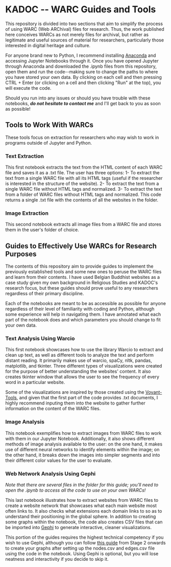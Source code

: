 # KADOC -- WARC Guides and Tools
This repository is divided into two sections that aim to simplify the process of using WARC (Web ARChival) files for research. Thus, the work published here conceives WARCs as not merely files for archival, but rather as legitimate and useful sources of material for researchers, particularly those interested in digital heritage and culture.

For anyone brand new to Python, I recommend installing [Anaconda](https://www.anaconda.com/download/) and accessing Jupyter Notebooks through it. Once you have opened Jupyter through Anaconda and downloaded the .ipynb files from this repository, open them and run the code--making sure to change the paths to where you have stored your own data. By clicking on each cell and then pressing CTRL + Enter (or clicking on a cell and then clicking "Run" at the top), you will execute the code.
 
 Should you run into any issues or should you have trouble with these notebooks, ***do not hesitate to contact me*** and I'll get back to you as soon as possible!

 ## Tools to Work With WARCs

 These tools focus on extraction for researchers who may wish to work in programs outside of Jupyter and Python. 
 
 ### Text Extraction
 This first notebook extracts the text from the HTML content of each WARC file and saves it as a .txt file. The user has three options:
1- To extract the text from a single WARC file with all its HTML tags (useful if the researcher is interested in the structure of the website).
2- To extract the text from a single WARC file without HTML tags and normalized.
3- To extract the text from a folder of WARC files without HTML tags and normalized. This code returns a single .txt file with the contents of all the websites in the folder.

### Image Extraction
This second notebook extracts all image files from a WARC file and stores them in the user's folder of choice.

 ## Guides to Effectively Use WARCs for Research Purposes
 The contents of this repository aim to provide guides to implement the previously established tools and some new ones to peruse the WARC files and learn from their contents. I have used Belgian Buddhist websites as a case study given my own background in Religious Studies and KADOC's research focus, but these guides should prove useful to any researchers regardless of their primary discipline.
 
 Each of the notebooks are meant to be as accessible as possible for anyone regardless of their level of familiarity with coding and Python, although some experience will help in navigating them. I have annotated what each part of the notebook does and which parameters you should change to fit your own data.
 
 ### Text Analysis Using Warcio
 This first notebook showcases how to use the library Warcio to extract and clean up text, as well as different tools to analyze the text and perform distant reading. It primarily makes use of warcio, spaCy, nltk, pandas, matplotlib, and tkinter. Three different types of visualizations were created for the purpose of better understanding the websites' content. It also creates tkinter window that allows the user to see the frequency of every word in a particular website. 
 
 Some of the visualizations are inspired by those created using the [Voyant-Tools](https://voyant-tools.org/), and given that the first part of the code provides .txt documents, I highly recommend inputing them into the website to gather further information on the content of the WARC files.

 ### Image Analysis
  This notebook exemplifies how to extract images from WARC files to work with them in our Jupyter Notebook. Additionally, it also shows different methods of image analysis available to the user: on the one hand, it makes use of different neural networks to identify elements within the image; on the other hand, it breaks down the images into simpler segments and into their different color values for the user to evaluate. 

 ### Web Network Analysis Using Gephi
_Note that there are several files in the folder for this guide; you'll need to open the .ipynb to access all the code to use on your own WARCs!_ 
  
  This last notebook illustrates how to extract websites from WARC files to create a website network that showcases what each main website most often links to. It also checks what extensions each domain links to so as to understand their positioning in the global sphere. In addition to creating some graphs within the notebook, the code also creates CSV files that can be imported into [Gephi](https://gephi.org/) to generate interactive, cleaner visualizations. 

  
  This portion of the guides requires the highest technical competency if you wish to use Gephi, although you can follow [this guide](https://medium.com/data-analytics-at-nesta/how-to-create-network-visualisations-with-gephi-a-step-by-step-tutorial-e0743c49ec72) from Stage 2 onwards to create your graphs after setting up the nodes.csv and edges.csv file using the code in the notebook. Using Gephi is optional, but you will lose neatness and interactivity if you decide to skip it.


